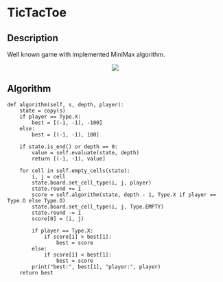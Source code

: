 # TicTacToe

## Description
Well known game with implemented MiniMax algorithm.

<p align="center">
  <img src="https://i.imgur.com/SgBeJaD.png">
</p>

## Algorithm
```
def algorithm(self, s, depth, player):
    state = copy(s)
    if player == Type.X:
        best = [(-1, -1), -100]
    else:
        best = [(-1, -1), 100]
        
    if state.is_end() or depth == 0:
        value = self.evaluate(state, depth)
        return [(-1, -1), value]

    for cell in self.empty_cells(state):
        i, j = cell
        state.board.set_cell_type(i, j, player)
        state.round += 1
        score = self.algorithm(state, depth - 1, Type.X if player == Type.O else Type.O)
        state.board.set_cell_type(i, j, Type.EMPTY)
        state.round -= 1
        score[0] = (i, j)

        if player == Type.X:
            if score[1] > best[1]:
                best = score
        else:
            if score[1] < best[1]:
                best = score
        print("best:", best[1], "player:", player)
    return best
```
